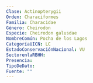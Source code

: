 ```yaml
---
Clase: Actinopterygii
Orden: Characiformes
Familia: Characidae
Género: Cheirodon
Especie: Cheirodon galusdae
NombreComún: Pocha de los Lagos
CategoríaUICN: LC
EstadoConservaciónNacional: VU
SectorenlaRBHH: 
Presencia: 
TipoDeDato: 
Fuente: ""
---
```

